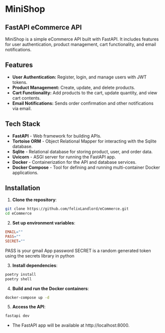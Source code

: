 # MiniShop

## FastAPI eCommerce API

MiniShop is a simple eCommerce API built with FastAPI. It includes features for user authentication, product management, cart functionality, and email notifications.

## Features

- **User Authentication:** Register, login, and manage users with JWT tokens.
- **Product Management:** Create, update, and delete products.
- **Cart Functionality:** Add products to the cart, update quantity, and view cart contents.
- **Email Notifications:** Sends order confirmation and other notifications via email.

## Tech Stack

- **FastAPI** - Web framework for building APIs.
- **Tortoise ORM** - Object Relational Mapper for interacting with the Sqlite database.
- **Sqlite** - Relational database for storing product, user, and order data.
- **Uvicorn** - ASGI server for running the FastAPI app.
- **Docker** - Containerization for the API and database services.
- **Docker Compose** - Tool for defining and running multi-container Docker applications.

## Installation

1. **Clone the repository**:

```bash
git clone https://github.com/felixLandlord/eCommerce.git
cd eCommerce
```

2. **Set up environment variables**:

```makefile
EMAIL=""
PASS="" 
SECRET=""
````
PASS is your gmail App password
SECRET is a random generated token using the secrets library in python

3. **Install dependencies**:
```bash
poetry install
poetry shell
```

4. **Build and run the Docker containers**:
```bash
docker-compose up -d
```

5. **Access the API**:
```bash
fastapi dev
```
- The FastAPI app will be available at http://localhost:8000.